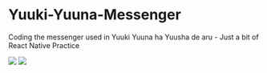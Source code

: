 # Yuuki-Yuuna-Messenger
Coding the messenger used in Yuuki Yuuna ha Yuusha de aru - Just a bit of React Native Practice

![](https://github.com/pgr3931/Yuuki-Yuuna-Messenger/blob/main/scene.gif)
![](https://media0.giphy.com/media/DHt7C9vXEetYMmU1jP/giphy.gif)
